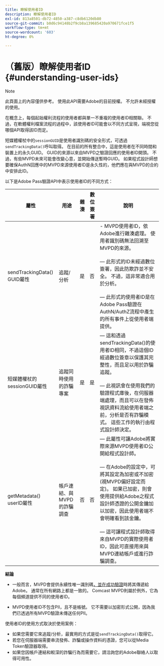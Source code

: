 ```yaml
---
title: 瞭解使用者ID
description: 瞭解使用者ID
exl-id: 813a8501-db72-4850-a387-c8db6120db80
source-git-commit: b0d6c94148b2f9cb8a139685420a970671fce1f5
workflow-type: tm+mt
source-wordcount: '603'
ht-degree: 0%

---
```


# （舊版）瞭解使用者ID {#understanding-user-ids}

>[!NOTE]
>
>此頁面上的內容僅供參考。 使用此API需要Adobe的目前授權。 不允許未經授權的使用。

在概念上，每個起始權利流程的使用者都與單一不重複的使用者ID相關聯。 不過，在軟體權利檔案流程的過程中，該使用者ID可能會以不同方式呈現，端視您從哪個API取得該ID而定。

短媒體權杖中的`sessionGUID`是使用者識別碼的安全形式，可透過`sendTrackingData()`呼叫取得。 在目前的所有整合中，這是使用者在不同時間和裝置上的永久GUID。 GUID的來源以來自MVPD之驗證回應的使用者ID開頭。 不過，有些MVPD未來可能會改變心意，並開始傳送暫時GUID。 如果程式設計師想要確保AuthN回應中的MVPD來源使用者ID是永久性的，他們應在與MVPD的合約中安排此ID。

以下是Adobe Pass驗證API中表示使用者ID的不同方式：

| 屬性 | 用途 | 雜湊 | 數位簽署 | 說明 |
| --- | --- | --- | --- | --- |
| sendTrackingData() GUID屬性 | 追蹤/分析 | 是 | 否 | - MVPD使用者ID，依Adobe進行雜湊處理。 使用者識別碼無法回溯至MVPD的來源。</br> </br> — 此形式的ID未經過數位簽署，因此防欺詐並不安全。 不過，這非常適合用於分析。 </br> </br> — 此形式的使用者ID是在Adobe Pass驗證在AuthN/AuthZ流程中產生的所有事件上從使用者端提供。 |
| 短媒體權杖的sessionGUID屬性 | 追蹤同時使用的詐騙專案 | 是 | 是 |  — 這和透過sendTrackingData()的使用者ID相同，不過這個ID經過數位簽章以保護其完整性，而且足以用於詐騙追蹤。</br> </br> — 此視訊會在使用我們的驗證程式庫後，在伺服器端處理，而且可以在發佈視訊資料流給使用者端之前，分析是否有詐騙模式。  這些工作的執行由程式設計師決定。 |
| getMetadata() userID屬性 | 帳戶連結、與MVPD的詐騙調查 | 否 | 否 |  — 此屬性可讓Adobe將實際來源MVPD使用者ID公開給程式設計師。</br> </br> — 在Adobe的設定中，可將其設定為加密或不加密(視MVPD偏好設定而定)。 如果已加密，則會使用提供給Adobe之程式設計師憑證的公開金鑰加以加密，因此使用者端不會明確看到該金鑰。</br> </br> — 這可讓程式設計師取得來自MVPD的實際使用者ID，因此可直接用來與MVPD連結帳戶或進行詐騙調查。 |


**結論**

* 一般而言，MVPD會提供永續性唯一識別碼<u>，並在成功驗證</u>時將其傳遞給Adobe。 通常在所有網路上都是一致的。 Comcast MVPD則屬於例外，它為每個頻道提供不同的使用者ID。

* MVPD使用者ID不包含PII，且不是帳號。 它不需要以加密形式公開，因為我們已透過所有MVPD驗證未傳送任何PII。

使用者ID的使用方式取決於使用案例：

* 如果您需要它來追蹤/分析，最實用的方式是從`sendTrackingData()`取得它。
* 若您在伺服器端需要串流發佈、詐騙或操作資料的憑證，您可以從Media Token驗證器取得。
* 如果您因帳戶連結和較深的詐騙行為而需要它，請洽詢您的Adobe聯絡人以取得可用性。
